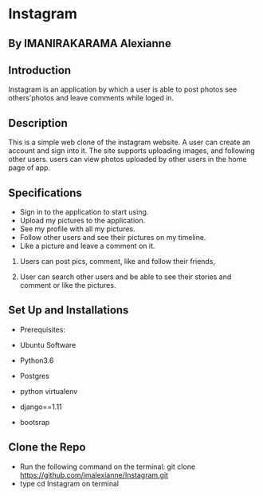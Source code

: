# Instagram
## By IMANIRAKARAMA Alexianne

## Introduction
Instagram is an application by which a user is able to post photos see others'photos and leave comments while loged in.

## Description

This is a simple web clone of the instagram website. A user can create an account and sign into it. The site supports uploading images, and following other users. users can view photos uploaded by other users in the home page of app.

## Specifications

* Sign in to the application to start using.
* Upload my pictures to the application.
* See my profile with all my pictures.
* Follow other users and see their pictures on my timeline.
* Like a picture and leave a comment on it.

1. Users can post pics, comment, like and follow their friends,

2. User can search other users and be able to see their stories and comment or like the pictures.

## Set Up and Installations
* Prerequisites:

* Ubuntu Software
* Python3.6
* Postgres
* python virtualenv
* django==1.11
* bootsrap

## Clone the Repo
* Run the following command on the terminal: git clone https://github.com/imalexianne/Instagram.git 
* type cd Instagram on terminal